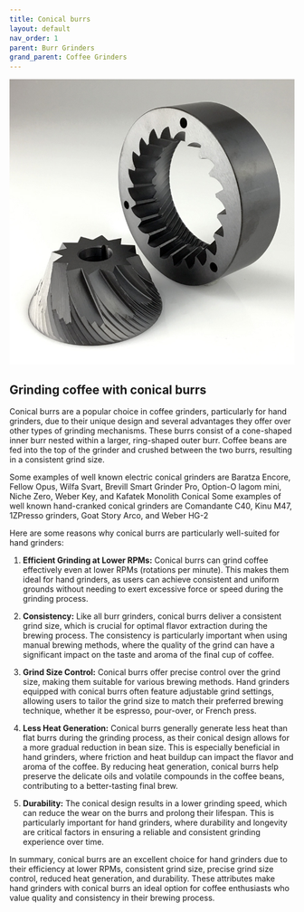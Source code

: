 ```yaml
---
title: Conical burrs
layout: default
nav_order: 1
parent: Burr Grinders
grand_parent: Coffee Grinders
---
```


![Conical Burrs](conical_burrs_img.jpeg "Conical Burrs")

## Grinding coffee with conical burrs
Conical burrs are a popular choice in coffee grinders, particularly for hand grinders, due to their unique design and several advantages they offer over other types of grinding mechanisms. These burrs consist of a cone-shaped inner burr nested within a larger, ring-shaped outer burr. Coffee beans are fed into the top of the grinder and crushed between the two burrs, resulting in a consistent grind size.

Some examples of well known electric conical grinders are Baratza Encore, Fellow Opus, Wilfa Svart, Brevill Smart Grinder Pro, Option-O lagom mini, Niche Zero, Weber Key, and Kafatek Monolith Conical
Some examples of well known hand-cranked conical grinders are Comandante C40, Kinu M47, 1ZPresso grinders, Goat Story Arco, and Weber HG-2

Here are some reasons why conical burrs are particularly well-suited for hand grinders:

1. **Efficient Grinding at Lower RPMs:** Conical burrs can grind coffee effectively even at lower RPMs (rotations per minute). This makes them ideal for hand grinders, as users can achieve consistent and uniform grounds without needing to exert excessive force or speed during the grinding process.

2. **Consistency:** Like all burr grinders, conical burrs deliver a consistent grind size, which is crucial for optimal flavor extraction during the brewing process. The consistency is particularly important when using manual brewing methods, where the quality of the grind can have a significant impact on the taste and aroma of the final cup of coffee.

3. **Grind Size Control:** Conical burrs offer precise control over the grind size, making them suitable for various brewing methods. Hand grinders equipped with conical burrs often feature adjustable grind settings, allowing users to tailor the grind size to match their preferred brewing technique, whether it be espresso, pour-over, or French press.

4. **Less Heat Generation:** Conical burrs generally generate less heat than flat burrs during the grinding process, as their conical design allows for a more gradual reduction in bean size. This is especially beneficial in hand grinders, where friction and heat buildup can impact the flavor and aroma of the coffee. By reducing heat generation, conical burrs help preserve the delicate oils and volatile compounds in the coffee beans, contributing to a better-tasting final brew.

5. **Durability:** The conical design results in a lower grinding speed, which can reduce the wear on the burrs and prolong their lifespan. This is particularly important for hand grinders, where durability and longevity are critical factors in ensuring a reliable and consistent grinding experience over time.

In summary, conical burrs are an excellent choice for hand grinders due to their efficiency at lower RPMs, consistent grind size, precise grind size control, reduced heat generation, and durability. These attributes make hand grinders with conical burrs an ideal option for coffee enthusiasts who value quality and consistency in their brewing process.


